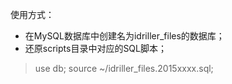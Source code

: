 使用方式：
* 在MySQL数据库中创建名为idriller_files的数据库；
* 还原scripts目录中对应的SQL脚本；
> use db;
> source ~/idriller_files.2015xxxx.sql;
